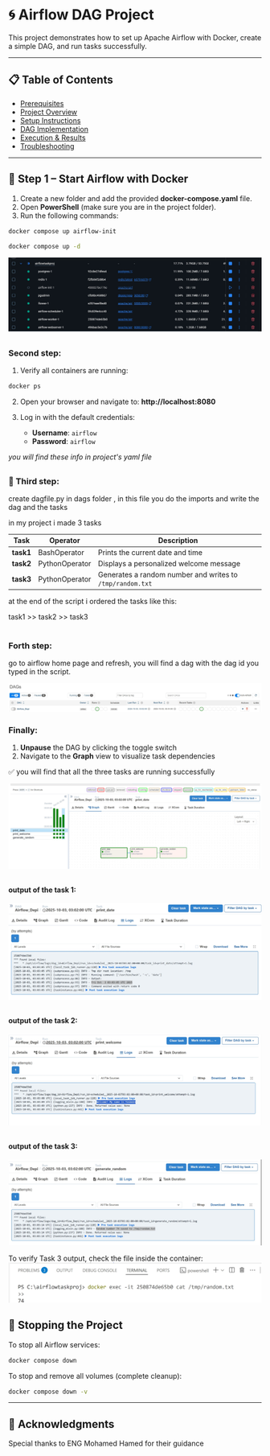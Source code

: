 # 🌀 Airflow DAG Project  

This project demonstrates how to set up Apache Airflow with Docker, create a simple DAG, and run tasks successfully.  

---
## 📋 Table of Contents
- [Prerequisites](#prerequisites)
- [Project Overview](#project-overview)
- [Setup Instructions](#setup-instructions)
- [DAG Implementation](#dag-implementation)
- [Execution & Results](#execution--results)
- [Troubleshooting](#troubleshooting)

---

## 🚀 Step 1 – Start Airflow with Docker  

1. Create a new folder and add the provided **docker-compose.yaml** file.  
2. Open **PowerShell** (make sure you are in the project folder).  
3. Run the following commands:  

```bash
docker compose up airflow-init
```
```bash
docker compose up -d
```

![Docker Screenshot](images/dcokerscreenshot.jpg)


##
### Second step:
1. Verify all containers are running:
```bash
docker ps
```

2. Open your browser and navigate to: **http://localhost:8080**

3. Log in with the default credentials:
   - **Username**: `airflow`
   - **Password**: `airflow`

_you will find these info in project's yaml file_
##
### 📝 Third step:

create dagfile.py in dags folder , in this file you do the imports and write the dag and the tasks 

in my project i made 3 tasks


| Task | Operator | Description |
|------|----------|-------------|
| **task1** | BashOperator | Prints the current date and time |
| **task2** | PythonOperator | Displays a personalized welcome message |
| **task3** | PythonOperator | Generates a random number and writes to `/tmp/random.txt` |
 

at the end of the script i ordered the tasks like this:

task1 >> task2 >> task3

#
### Forth step:
go to airflow home page and refresh, you will find a dag with the dag id you typed in the script.

![airflow home page](images/dagid.jpg)
### Finally:

1. **Unpause** the DAG by clicking the toggle switch
2. Navigate to the **Graph** view to visualize task dependencies

✅ you will find that all the three tasks are running successfully

![running tasks](images/airflowdagui.jpg)
##

#### output of the task 1:

![running tasks](images/firsttasklog.jpg)
##

#### output of the task 2:
![running tasks](images/secondtasklog.jpg)
##

#### output of the task 3:
![running tasks](images/thirdtasklog.jpg)

To verify Task 3 output, check the file inside the container:
![cmd](images/outputoftask3.jpg)

##

## 🛑 Stopping the Project

To stop all Airflow services:

```bash
docker compose down
```

To stop and remove all volumes (complete cleanup):

```bash
docker compose down -v
```

---

## 🙏 Acknowledgments

Special thanks to ENG Mohamed Hamed for their guidance
